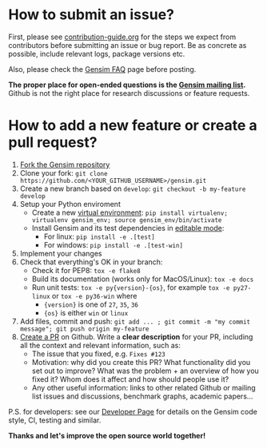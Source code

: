 # How to submit an issue?

First, please see [contribution-guide.org](http://www.contribution-guide.org/) for the steps we expect from contributors before submitting an issue or bug report. Be as concrete as possible, include relevant logs, package versions etc.

Also, please check the [Gensim FAQ](https://github.com/RaRe-Technologies/gensim/wiki/Recipes-&-FAQ) page before posting.

**The proper place for open-ended questions is the [Gensim mailing list](https://groups.google.com/forum/#!forum/gensim).** Github is not the right place for research discussions or feature requests.

# How to add a new feature or create a pull request?

1. <a href="https://github.com/RaRe-Technologies/gensim/fork">Fork the Gensim repository</a>
2. Clone your fork: `git clone https://github.com/<YOUR_GITHUB_USERNAME>/gensim.git`
3. Create a new branch based on `develop`: `git checkout -b my-feature develop`
4. Setup your Python enviroment
   - Create a new [virtual environment](https://virtualenv.pypa.io/en/stable/): `pip install virtualenv; virtualenv gensim_env; source gensim_env/bin/activate`
   - Install Gensim and its test dependencies in [editable mode](https://pip.pypa.io/en/stable/reference/pip_install/#editable-installs): 
      - For linux: `pip install -e .[test]`
      - For windows: `pip install -e .[test-win]`
5. Implement your changes
6. Check that everything's OK in your branch:
   - Check it for PEP8: `tox -e flake8`
   - Build its documentation (works only for MacOS/Linux): `tox -e docs`
   - Run unit tests: `tox -e py{version}-{os}`, for example `tox -e py27-linux` or `tox -e py36-win` where
      - `{version}` is one of `27`, `35`, `36`
      - `{os}` is either `win` or `linux`
7. Add files, commit and push: `git add ... ; git commit -m "my commit message"; git push origin my-feature`
8. [Create a PR](https://help.github.com/articles/creating-a-pull-request/) on Github. Write a **clear description** for your PR, including all the context and relevant information, such as:
   - The issue that you fixed, e.g. `Fixes #123`
   - Motivation: why did you create this PR? What functionality did you set out to improve? What was the problem + an overview of how you fixed it? Whom does it affect and how should people use it?
   - Any other useful information: links to other related Github or mailing list issues and discussions, benchmark graphs, academic papers…

P.S. for developers: see our [Developer Page](https://github.com/piskvorky/gensim/wiki/Developer-page#code-style) for details on the Gensim code style, CI, testing and similar.

**Thanks and let's improve the open source world together!**
